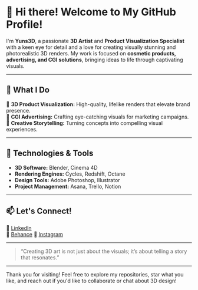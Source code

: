 # 👋 Hi there! Welcome to My GitHub Profile!

I'm **Yuns3D**, a passionate **3D Artist** and **Product Visualization Specialist** with a keen eye for detail and a love for creating visually stunning and photorealistic 3D renders. My work is focused on **cosmetic products, advertising, and CGI solutions**, bringing ideas to life through captivating visuals.

---

## 🌟 What I Do

🔹 **3D Product Visualization:** High-quality, lifelike renders that elevate brand presence.  
🔹 **CGI Advertising:** Crafting eye-catching visuals for marketing campaigns.  
🔹 **Creative Storytelling:** Turning concepts into compelling visual experiences.

---

## 🔧 Technologies & Tools

- **3D Software:** Blender, Cinema 4D  
- **Rendering Engines:** Cycles, Redshift, Octane  
- **Design Tools:** Adobe Photoshop, Illustrator  
- **Project Management:** Asana, Trello, Notion


---

## 📫 Let's Connect!

💼 [LinkedIn](www.linkedin.com/in/yuns-3d-875bbb19b)  
🎨 [Behance]([https://behance.net/your-profile](https://www.behance.net/yuns3d))  
📸 [Instagram]([https://instagram.com/your-profile](https://www.instagram.com/yuns3d/))  

---

> “Creating 3D art is not just about the visuals; it’s about telling a story that resonates.”

---

Thank you for visiting! Feel free to explore my repositories, star what you like, and reach out if you'd like to collaborate or chat about 3D design!
